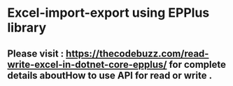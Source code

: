 # Excel-import-export using EPPlus library

## Please visit : https://thecodebuzz.com/read-write-excel-in-dotnet-core-epplus/ for complete details aboutHow to use API for read or write .
